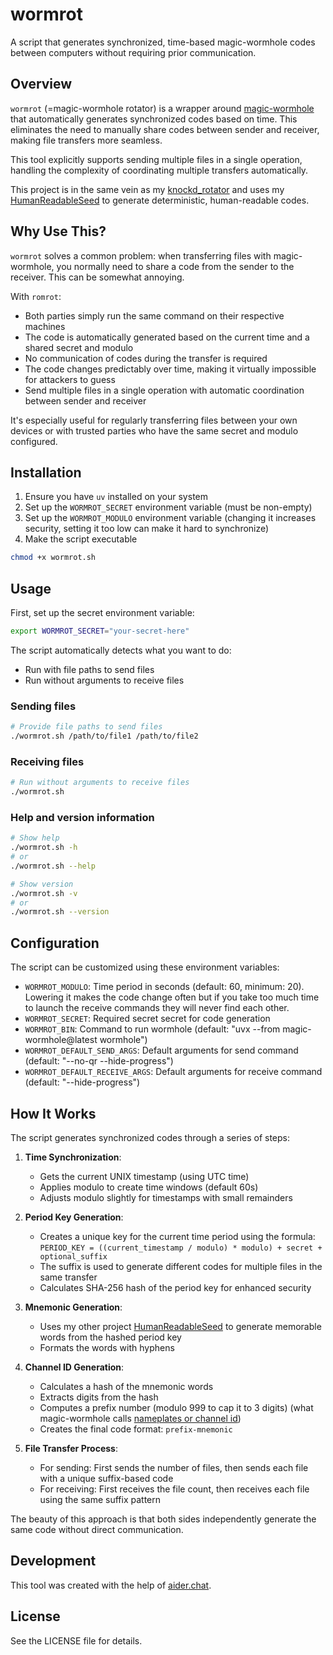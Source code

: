 # wormrot

A script that generates synchronized, time-based magic-wormhole codes between computers without requiring prior communication.

## Overview

`wormrot` (=magic-wormhole rotator) is a wrapper around [magic-wormhole](https://magic-wormhole.readthedocs.io/) that automatically generates synchronized codes based on time. This eliminates the need to manually share codes between sender and receiver, making file transfers more seamless.

This tool explicitly supports sending multiple files in a single operation, handling the complexity of coordinating multiple transfers automatically.

This project is in the same vein as my [knockd_rotator](https://github.com/thiswillbeyourgithub/knockd_rotator) and uses my [HumanReadableSeed](https://github.com/thiswillbeyourgithub/HumanReadableSeed) to generate deterministic, human-readable codes.

## Why Use This?

`wormrot` solves a common problem: when transferring files with magic-wormhole, you normally need to share a code from the sender to the receiver. This can be somewhat annoying.

With `romrot`:
- Both parties simply run the same command on their respective machines
- The code is automatically generated based on the current time and a shared secret and modulo
- No communication of codes during the transfer is required
- The code changes predictably over time, making it virtually impossible for attackers to guess
- Send multiple files in a single operation with automatic coordination between sender and receiver

It's especially useful for regularly transferring files between your own devices or with trusted parties who have the same secret and modulo configured.

## Installation

1. Ensure you have `uv` installed on your system
2. Set up the `WORMROT_SECRET` environment variable (must be non-empty)
3. Set up the `WORMROT_MODULO` environment variable (changing it increases security, setting it too low can make it hard to synchronize)
4. Make the script executable

```bash
chmod +x wormrot.sh
```

## Usage

First, set up the secret environment variable:

```bash
export WORMROT_SECRET="your-secret-here"
```

The script automatically detects what you want to do:
- Run with file paths to send files
- Run without arguments to receive files

### Sending files

```bash
# Provide file paths to send files
./wormrot.sh /path/to/file1 /path/to/file2
```

### Receiving files

```bash
# Run without arguments to receive files
./wormrot.sh
```

### Help and version information

```bash
# Show help
./wormrot.sh -h
# or
./wormrot.sh --help

# Show version
./wormrot.sh -v
# or
./wormrot.sh --version
```

## Configuration

The script can be customized using these environment variables:

- `WORMROT_MODULO`: Time period in seconds (default: 60, minimum: 20). Lowering it makes the code change often but if you take too much time to launch the receive commands they will never find each other.
- `WORMROT_SECRET`: Required secret secret for code generation
- `WORMROT_BIN`: Command to run wormhole (default: "uvx --from magic-wormhole@latest wormhole")
- `WORMROT_DEFAULT_SEND_ARGS`: Default arguments for send command (default: "--no-qr --hide-progress")
- `WORMROT_DEFAULT_RECEIVE_ARGS`: Default arguments for receive command (default: "--hide-progress")

## How It Works

The script generates synchronized codes through a series of steps:

1. **Time Synchronization**: 
   - Gets the current UNIX timestamp (using UTC time)
   - Applies modulo to create time windows (default 60s)
   - Adjusts modulo slightly for timestamps with small remainders

2. **Period Key Generation**:
   - Creates a unique key for the current time period using the formula:
     `PERIOD_KEY = ((current_timestamp / modulo) * modulo) + secret + optional_suffix`
   - The suffix is used to generate different codes for multiple files in the same transfer
   - Calculates SHA-256 hash of the period key for enhanced security

3. **Mnemonic Generation**:
   - Uses my other project [HumanReadableSeed](https://github.com/thiswillbeyourgithub/HumanReadableSeed) to generate memorable words from the hashed period key
   - Formats the words with hyphens

4. **Channel ID Generation**:
   - Calculates a hash of the mnemonic words
   - Extracts digits from the hash
   - Computes a prefix number (modulo 999 to cap it to 3 digits) (what magic-wormhole calls [nameplates or channel id](https://magic-wormhole.readthedocs.io/en/latest/api.html))
   - Creates the final code format: `prefix-mnemonic`

5. **File Transfer Process**:
   - For sending: First sends the number of files, then sends each file with a unique suffix-based code
   - For receiving: First receives the file count, then receives each file using the same suffix pattern

The beauty of this approach is that both sides independently generate the same code without direct communication.

## Development

This tool was created with the help of [aider.chat](https://github.com/Aider-AI/aider/issues).

## License

See the LICENSE file for details.
